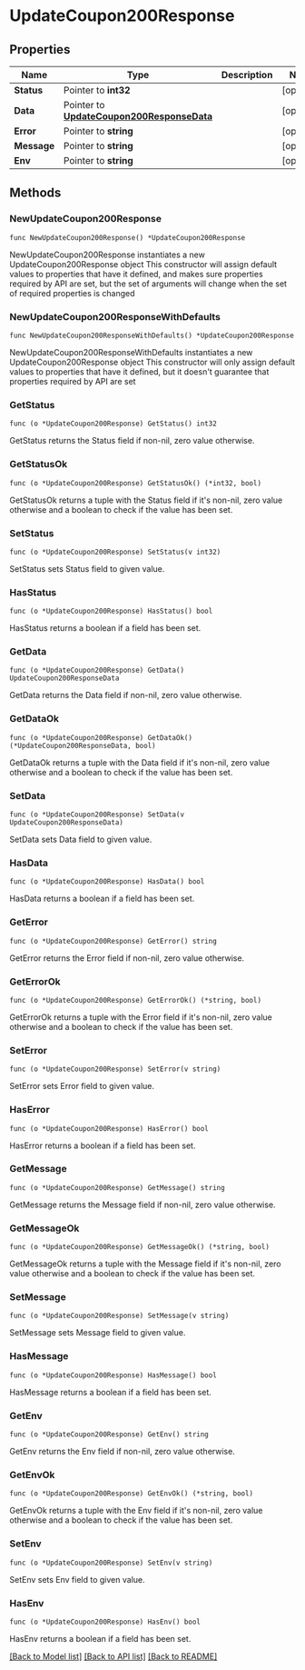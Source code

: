 # UpdateCoupon200Response

## Properties

Name | Type | Description | Notes
------------ | ------------- | ------------- | -------------
**Status** | Pointer to **int32** |  | [optional] 
**Data** | Pointer to [**UpdateCoupon200ResponseData**](UpdateCoupon200ResponseData.md) |  | [optional] 
**Error** | Pointer to **string** |  | [optional] 
**Message** | Pointer to **string** |  | [optional] 
**Env** | Pointer to **string** |  | [optional] 

## Methods

### NewUpdateCoupon200Response

`func NewUpdateCoupon200Response() *UpdateCoupon200Response`

NewUpdateCoupon200Response instantiates a new UpdateCoupon200Response object
This constructor will assign default values to properties that have it defined,
and makes sure properties required by API are set, but the set of arguments
will change when the set of required properties is changed

### NewUpdateCoupon200ResponseWithDefaults

`func NewUpdateCoupon200ResponseWithDefaults() *UpdateCoupon200Response`

NewUpdateCoupon200ResponseWithDefaults instantiates a new UpdateCoupon200Response object
This constructor will only assign default values to properties that have it defined,
but it doesn't guarantee that properties required by API are set

### GetStatus

`func (o *UpdateCoupon200Response) GetStatus() int32`

GetStatus returns the Status field if non-nil, zero value otherwise.

### GetStatusOk

`func (o *UpdateCoupon200Response) GetStatusOk() (*int32, bool)`

GetStatusOk returns a tuple with the Status field if it's non-nil, zero value otherwise
and a boolean to check if the value has been set.

### SetStatus

`func (o *UpdateCoupon200Response) SetStatus(v int32)`

SetStatus sets Status field to given value.

### HasStatus

`func (o *UpdateCoupon200Response) HasStatus() bool`

HasStatus returns a boolean if a field has been set.

### GetData

`func (o *UpdateCoupon200Response) GetData() UpdateCoupon200ResponseData`

GetData returns the Data field if non-nil, zero value otherwise.

### GetDataOk

`func (o *UpdateCoupon200Response) GetDataOk() (*UpdateCoupon200ResponseData, bool)`

GetDataOk returns a tuple with the Data field if it's non-nil, zero value otherwise
and a boolean to check if the value has been set.

### SetData

`func (o *UpdateCoupon200Response) SetData(v UpdateCoupon200ResponseData)`

SetData sets Data field to given value.

### HasData

`func (o *UpdateCoupon200Response) HasData() bool`

HasData returns a boolean if a field has been set.

### GetError

`func (o *UpdateCoupon200Response) GetError() string`

GetError returns the Error field if non-nil, zero value otherwise.

### GetErrorOk

`func (o *UpdateCoupon200Response) GetErrorOk() (*string, bool)`

GetErrorOk returns a tuple with the Error field if it's non-nil, zero value otherwise
and a boolean to check if the value has been set.

### SetError

`func (o *UpdateCoupon200Response) SetError(v string)`

SetError sets Error field to given value.

### HasError

`func (o *UpdateCoupon200Response) HasError() bool`

HasError returns a boolean if a field has been set.

### GetMessage

`func (o *UpdateCoupon200Response) GetMessage() string`

GetMessage returns the Message field if non-nil, zero value otherwise.

### GetMessageOk

`func (o *UpdateCoupon200Response) GetMessageOk() (*string, bool)`

GetMessageOk returns a tuple with the Message field if it's non-nil, zero value otherwise
and a boolean to check if the value has been set.

### SetMessage

`func (o *UpdateCoupon200Response) SetMessage(v string)`

SetMessage sets Message field to given value.

### HasMessage

`func (o *UpdateCoupon200Response) HasMessage() bool`

HasMessage returns a boolean if a field has been set.

### GetEnv

`func (o *UpdateCoupon200Response) GetEnv() string`

GetEnv returns the Env field if non-nil, zero value otherwise.

### GetEnvOk

`func (o *UpdateCoupon200Response) GetEnvOk() (*string, bool)`

GetEnvOk returns a tuple with the Env field if it's non-nil, zero value otherwise
and a boolean to check if the value has been set.

### SetEnv

`func (o *UpdateCoupon200Response) SetEnv(v string)`

SetEnv sets Env field to given value.

### HasEnv

`func (o *UpdateCoupon200Response) HasEnv() bool`

HasEnv returns a boolean if a field has been set.


[[Back to Model list]](../README.md#documentation-for-models) [[Back to API list]](../README.md#documentation-for-api-endpoints) [[Back to README]](../README.md)


